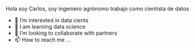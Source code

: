 Hola soy Carlos, soy ingeniero agrónomo trabajo como cientista de datos 
- 👀 I’m interested in data cients 
- 🌱  I am learning data science 
- 💞️ I’m looking to collaborate with partners
- 📫 How to reach me ...

<!---
Ekliptica/Ekliptica is a ✨ special ✨ repository because its `README.md` (this file) appears on your GitHub profile.
You can click the Preview link to take a look at your changes.
--->
